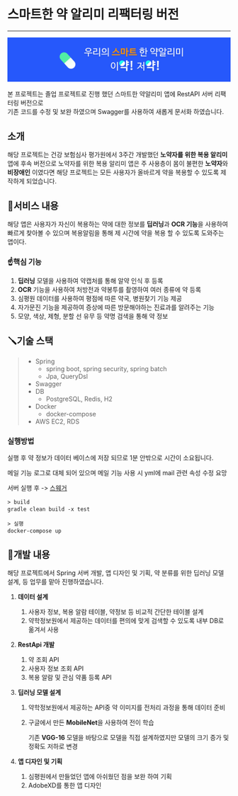 # 스마트한 약 알리미 리팩터링 버전 
<hr>
<img src="./images/header.png" alt="스마트 한 약 알리미">

본 프로젝트는 졸업 프로젝트로 진행 했던 스마트한 약알리미 앱에 RestAPI 서버 리팩터링 버전으로    
기존 코드를 수정 및 보완 하였으며 Swagger를 사용하여 새롭게 문서화 하였습니다.


## 소개

해당 프로젝트는 건강 보험심사 평가원에서 3주간 개발했던 **노약자를 위한 복용 알리미** 앱에 후속 버전으로 노약자를 위한 복용 알리미 앱은 주 사용층이 몸이 불편한 **노약자**와  **비장애인** 이였다면 해당 프로젝트는 모든 사용자가 올바르게 약을 복용할 수 있도록 제작하게 되었습니다.

## 📘서비스 내용

해당 앱은 사용자가 자신이 복용하는 약에 대한 정보를 **딥러닝**과 **OCR 기능**을 사용하여 빠르게 찾아볼 수 있으며 복용알림을 통해  제 시간에 약을 복용 할 수 있도록 도와주는 앱이다.

### ☝️핵심 기능

1. **딥러닝** 모델을 사용하여 약캡처를 통해 알약 인식 후 등록
2. **OCR** 기능을 사용하여 처방전과 약봉투를 촬영하여 여러 종류에 약 등록
3. 심평원 데이터를 사용하여 평점에 따른 약국, 병원찾기 기능 제공
4. 자가문진 기능을 제공하여 증상에 따른 방문해야하는 진료과를 알려주는 기능
5. 모양, 색상, 제형, 분할 선 유무 등 약명 검색을 통해 약 정보

## 🪛기술 스택

> - Spring 
>   - spring boot, spring security, spring batch
>   - Jpa, QueryDsl
> - Swagger
> - DB 
>   - PostgreSQL, Redis, H2
> - Docker
>   - docker-compose
> - AWS EC2, RDS


### 실행방법
실행 후 약 정보가 데이터 베이스에 저장 되므로 1분 안밖으로 시간이 소요됩니다.

메일 기능 로그로 대체 되어 있으며 메일 기능 사용 시 yml에 mail 관련 속성 수정 요망

 서버 실행 후 -> [스웨거](http://localhost:8080/swagger-ui/)
```
> build
gradle clean build -x test

> 실행
docker-compose up
```
## 📖개발 내용

해당 프로젝트에서 Spring 서버 개발, 앱 디자인 및 기획, 약 분류를 위한 딥러닝 모델  설계, 등 업무를 맡아 진행하였습니다.

1. **데이터 설계**
    1. 사용자 정보, 복용 알람 테이블, 약정보 등 비교적 간단한 테이블 설계
    2. 약학정보원에서 제공하는 데이터를 편의에 맞게 검색할 수 있도록 내부 DB로 옮겨서 사용
2. **RestApi 개발**
    1. 약 조회 API
    2. 사용자 정보 조회 API
    3. 복용 알람 및  관심 약품 등록 API
3. **딥러닝 모델 설계**
    1. 약학정보원에서 제공하는 API중 약 이미지를 전처리 과정을 통해 데이터 준비
    2. 구글에서 만든 **MobileNet**을 사용하여 전이 학습

       기존 **VGG-16** 모델을 바탕으로 모델을 직접 설계하였지만 모델의 크기 증가 및 정확도 저하로 변경

4. **앱 디자인 및 기획**
    1. 심평원에서 만들었던 앱에 아쉬웠던 점을 보완 하여 기획
    2. AdobeXD를 통한 앱 디자인
